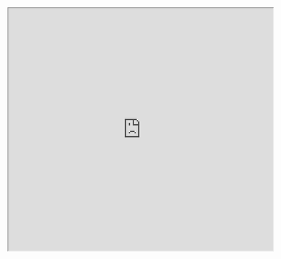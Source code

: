 
<div style="text-align: center;"><iframe width="600" height="550" src="https://www.youtube.com/embed/KaP2NdxOX24?rel=0"  ></iframe></div>
